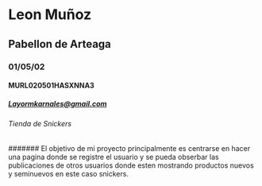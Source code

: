 # Leon Muñoz
## Pabellon de Arteaga
### 01/05/02 
#### MURL020501HASXNNA3 
##### Layormkarnales@gmail.com
###### Tienda de Snickers
#######  El objetivo de mi proyecto principalmente es centrarse en hacer una pagina donde se registre el usuario y se pueda obserbar las publicaciones de otros usuarios donde esten mostrando productos nuevos y seminuevos en este caso snickers.


